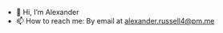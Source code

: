 - 👋 Hi, I’m Alexander
- 📫 How to reach me: By email at alexander.russell4@pm.me

<!---
alexander-russell/alexander-russell is a ✨ special ✨ repository because its `README.md` (this file) appears on your GitHub profile.
You can click the Preview link to take a look at your changes.
--->
